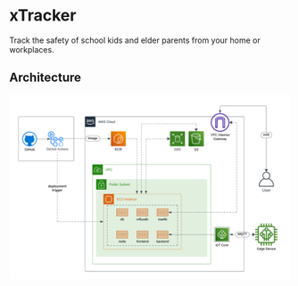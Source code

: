# xTracker

Track the safety of school kids and elder parents from your home or workplaces.

## Architecture

![aws_architecture](./assets/aws_architecture-v0.0.2.png)
